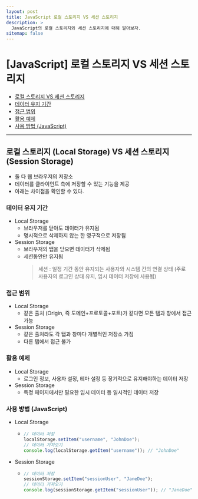 ```yaml
---
layout: post
title: JavaScript 로컬 스토리지 VS 세션 스토리지
description: >
  JavaScript의 로컬 스토리지와 세션 스토리지에 대해 알아보자.
sitemap: false
---
```


# [JavaScript] 로컬 스토리지 VS 세션 스토리지

- [로컬 스토리지 VS 세션 스토리지](#로컬-스토리지-local-storage-vs-세션-스토리지-session-storage)
- [데이터 유지 기간](#데이터-유지-기간)
- [접근 범위](#접근-범위)
- [활용 예제](#활용-예제)
- [사용 방법 (JavaScript)](#사용-방법-javascript)

---

## 로컬 스토리지 (Local Storage) VS 세션 스토리지 (Session Storage)

- 둘 다 웹 브라우저의 저장소
- 데이터를 클라이언트 측에 저장할 수 있는 기능을 제공
  <br>
- 아래는 차이점을 확인할 수 있다.

### 데이터 유지 기간

- Local Storage
  - 브라우저를 닫아도 데이터가 유지됨
  - 명시적으로 삭제하지 않는 한 영구적으로 저장됨
- Session Storage
  - 브라우저의 탭을 닫으면 데이터가 삭제됨
  - 세션동안만 유지됨
    > 세션 : 일정 기간 동안 유지되는 사용자와 시스템 간의 연결 상태 (주로 사용자의 로그인 상태 유지, 임시 데이터 저장에 사용됨)

### 접근 범위

- Local Storage
  - 같은 출처 (Origin, 즉 도메인+프로토콜+포트)가 같다면 모든 탬과 창에서 접근 가능
- Session Storage
  - 같은 출처라도 각 탭과 창마다 개별적인 저장소 가짐
  - 다른 탭에서 접근 불가

### 활용 예제

- Local Storage
  - 로그인 정보, 사용자 설정, 테마 설정 등 장기적으로 유지해야하는 데이터 저장
- Session Storage
  - 특정 페이지에서만 필요한 임시 데이터 등 일시적인 데이터 저장

### 사용 방법 (JavaScript)

- Local Storage

  - ```javascript
    // 데이터 저장
    localStorage.setItem("username", "JohnDoe");
    // 데이터 가져오기
    console.log(localStorage.getItem("username")); // "JohnDoe"
    ```

- Session Storage
  - ```javascript
    // 데이터 저장
    sessionStorage.setItem("sessionUser", "JaneDoe");
    // 데이터 가져오기
    console.log(sessionStorage.getItem("sessionUser")); // "JaneDoe"
    ```
